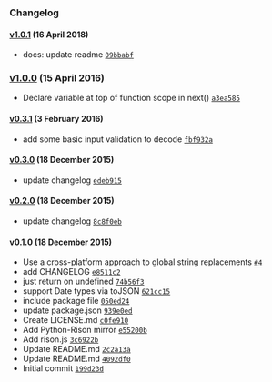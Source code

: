 ### Changelog

#### [v1.0.1](https://github.com/w33ble/rison/compare/v1.0.0...v1.0.1) (16 April 2018)
- docs: update readme [`09bbabf`](https://github.com/w33ble/rison/commit/09bbabf3959d77bf26caa84f7221b3625992d27c)

### [v1.0.0](https://github.com/w33ble/rison/compare/v0.3.1...v1.0.0) (15 April 2016)
- Declare variable at top of function scope in next() [`a3ea585`](https://github.com/w33ble/rison/commit/a3ea585d9417c00747ff04a74732bfd6e4f40b3e)

#### [v0.3.1](https://github.com/w33ble/rison/compare/v0.3.0...v0.3.1) (3 February 2016)
- add some basic input validation to decode [`fbf932a`](https://github.com/w33ble/rison/commit/fbf932a6bc98161ba46190c6906988671b4b1abe)

#### [v0.3.0](https://github.com/w33ble/rison/compare/v0.2.0...v0.3.0) (18 December 2015)
- update changelog [`edeb915`](https://github.com/w33ble/rison/commit/edeb915fae9d753907cda33857a8631a26fa3c4e)

#### [v0.2.0](https://github.com/w33ble/rison/compare/v0.1.0...v0.2.0) (18 December 2015)
- update changelog [`8c8f0eb`](https://github.com/w33ble/rison/commit/8c8f0eb56ad3f9ea2a43aa40522f8c979f938181)

#### v0.1.0 (18 December 2015)
- Use a cross-platform approach to global string replacements [`#4`](https://github.com/w33ble/rison/pull/4)
- add CHANGELOG [`e8511c2`](https://github.com/w33ble/rison/commit/e8511c2a98dcc34ae7681ad539e61c5c8470336c)
- just return on undefined [`74b56f3`](https://github.com/w33ble/rison/commit/74b56f319d7c1367607a1ae93c9e5a4d53124a20)
- support Date types via toJSON [`621cc15`](https://github.com/w33ble/rison/commit/621cc15f79bf87d53be3c7437b92242d7f96d9d1)
- include package file [`050ed24`](https://github.com/w33ble/rison/commit/050ed2439399df3716fc73ed28845ab09aa8cf69)
- update package.json [`939e0ed`](https://github.com/w33ble/rison/commit/939e0ed812feb6338d93b4e8266df4216b353880)
- Create LICENSE.md [`c0fe910`](https://github.com/w33ble/rison/commit/c0fe91066d9f62cc6f9893026d51de98fb1fbe53)
- Add Python-Rison mirror [`e55200b`](https://github.com/w33ble/rison/commit/e55200b19662e7bc6cddd6cc5f1d90fbd172e8e3)
- Add rison.js [`3c6922b`](https://github.com/w33ble/rison/commit/3c6922b45d89cd0efcacbb59d8998b3f9c6f1807)
- Update README.md [`2c2a13a`](https://github.com/w33ble/rison/commit/2c2a13ac5fde1671e0d918b1ca8b01de559bca6d)
- Update README.md [`4092df0`](https://github.com/w33ble/rison/commit/4092df0496488d260e6bff82a5d4428e4f21821d)
- Initial commit [`199d23d`](https://github.com/w33ble/rison/commit/199d23df569d6f8de4a5a6f165a9ecc7a5e13ae7)

